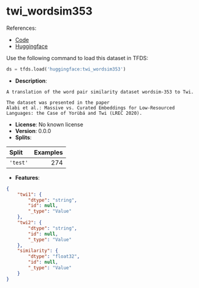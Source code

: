 # twi_wordsim353

References:

*   [Code](https://github.com/huggingface/datasets/blob/master/datasets/twi_wordsim353)
*   [Huggingface](https://huggingface.co/datasets/twi_wordsim353)



Use the following command to load this dataset in TFDS:

```python
ds = tfds.load('huggingface:twi_wordsim353')
```

*   **Description**:

```
A translation of the word pair similarity dataset wordsim-353 to Twi.

The dataset was presented in the paper
Alabi et al.: Massive vs. Curated Embeddings for Low-Resourced
Languages: the Case of Yorùbá and Twi (LREC 2020).
```

*   **License**: No known license
*   **Version**: 0.0.0
*   **Splits**:

Split  | Examples
:----- | -------:
`'test'` | 274

*   **Features**:

```json
{
    "twi1": {
        "dtype": "string",
        "id": null,
        "_type": "Value"
    },
    "twi2": {
        "dtype": "string",
        "id": null,
        "_type": "Value"
    },
    "similarity": {
        "dtype": "float32",
        "id": null,
        "_type": "Value"
    }
}
```


